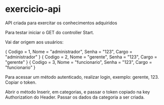# exercicio-api
API criada para exercitar os conhecimentos adquiridos

Para testar iniciar o GET do controller Start.

Vai dar origem aos usuários:

{ 
  Codigo = 1, Nome = "administrador", 
  Senha = "123", 
  Cargo = "administrador" 
}
{ 
  Codigo = 2, 
  Nome = "gerente", 
  Senha = "123", 
  Cargo = "gerente" 
}
{ Codigo = 3, 
  Nome = "funcionario", 
  Senha = "123", 
  Cargo = "funcionario" 
}


Para acessar um método autenticado, realizar login, exemplo: gerente, 123.
Copiar o token.

Abrir o método Inserir, em categorias, e passar o token copiado na key Authorization do Header.
Passar os dados da categoria a ser criada.
